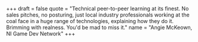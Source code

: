 +++
draft = false
quote = "Technical peer-to-peer learning at its finest. No sales pitches, no posturing, just local industry professionals working at the coal face in a huge range of technologies, explaining how they do it. Brimming with realness. You'd be mad to miss it."
name = "Angie McKeown, NI Game Dev Network"
+++
